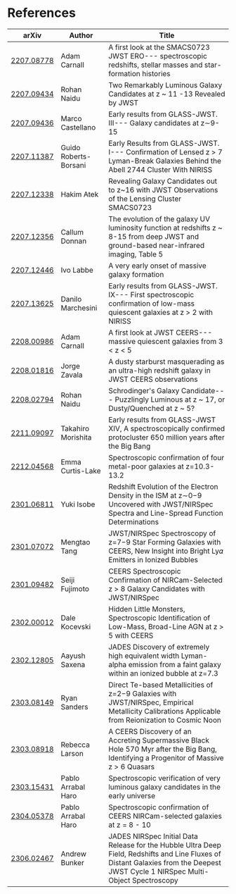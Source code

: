 # References

| arXiv | Author | Title |
| ----- | ------ | ----- |
| [2207.08778](https://arxiv.org/abs/2207.08778) | Adam Carnall | A first look at the SMACS0723 JWST ERO--- spectroscopic redshifts, stellar masses and star-formation histories | 
| [2207.09434](https://arxiv.org/abs/2207.09434) | Rohan Naidu | Two Remarkably Luminous Galaxy Candidates at z ~ 11 -13 Revealed by JWST | 
| [2207.09436](https://arxiv.org/abs/2207.09436) | Marco Castellano | Early results from GLASS-JWST. III--- Galaxy candidates at z∼9-15 | 
| [2207.11387](https://arxiv.org/abs/2207.11387) | Guido Roberts-Borsani | Early Results from GLASS-JWST. I--- Confirmation of Lensed z > 7 Lyman-Break Galaxies Behind the Abell 2744 Cluster With NIRISS | 
| [2207.12338](https://arxiv.org/abs/2207.12338) | Hakim Atek | Revealing Galaxy Candidates out to z~16 with JWST Observations of the Lensing Cluster SMACS0723 | 
| [2207.12356](https://arxiv.org/abs/2207.12356) | Callum Donnan | The evolution of the galaxy UV luminosity function at redshifts z ~ 8-15 from deep JWST and ground-based near-infrared imaging, Table 5 | 
| [2207.12446](https://arxiv.org/abs/2207.12446) | Ivo Labbe | A very early onset of massive galaxy formation | 
| [2207.13625](https://arxiv.org/abs/2207.13625) | Danilo Marchesini | Early results from GLASS-JWST. IX--- First spectroscopic confirmation of low-mass quiescent galaxies at z > 2 with NIRISS | 
| [2208.00986](https://arxiv.org/abs/2208.00986) | Adam Carnall | A first look at JWST CEERS--- massive quiescent galaxies from 3 < z < 5 | 
| [2208.01816](https://arxiv.org/abs/2208.01816) | Jorge Zavala | A dusty starburst masquerading as an ultra-high redshift galaxy in JWST CEERS observations | 
| [2208.02794](https://arxiv.org/abs/2208.02794) | Rohan Naidu | Schrodinger's Galaxy Candidate--- Puzzlingly Luminous at z ~ 17, or Dusty/Quenched at z ~ 5? | 
| [2211.09097](https://arxiv.org/abs/2211.09097) | Takahiro Morishita | Early results from GLASS-JWST XIV, A spectroscopically confirmed protocluster 650 million years after the Big Bang | 
| [2212.04568](https://arxiv.org/abs/2212.04568) | Emma Curtis-Lake | Spectroscopic confirmation of four metal-poor galaxies at z=10.3-13.2 | 
| [2301.06811](https://arxiv.org/abs/2301.06811) | Yuki Isobe | Redshift Evolution of the Electron Density in the ISM at z∼0−9 Uncovered with JWST/NIRSpec Spectra and Line-Spread Function Determinations | 
| [2301.07072](https://arxiv.org/abs/2301.07072) | Mengtao Tang | JWST/NIRSpec Spectroscopy of z=7−9 Star Forming Galaxies with CEERS, New Insight into Bright Ly𝛼 Emitters in Ionized Bubbles | 
| [2301.09482](https://arxiv.org/abs/2301.09482) | Seiji Fujimoto | CEERS Spectroscopic Confirmation of NIRCam-Selected z > 8 Galaxy Candidates with JWST/NIRSpec | 
| [2302.00012](https://arxiv.org/abs/2302.00012) | Dale Kocevski | Hidden Little Monsters, Spectroscopic Identification of Low-Mass, Broad-Line AGN at z > 5 with CEERS | 
| [2302.12805](https://arxiv.org/abs/2302.12805) | Aayush Saxena | JADES Discovery of extremely high equivalent width Lyman-alpha emission from a faint galaxy within an ionized bubble at z=7.3 | 
| [2303.08149](https://arxiv.org/abs/2303.08149) | Ryan Sanders | Direct Te-based Metallicities of z=2−9 Galaxies with JWST/NIRSpec, Empirical Metallicity Calibrations Applicable from Reionization to Cosmic Noon | 
| [2303.08918](https://arxiv.org/abs/2303.08918) | Rebecca Larson | A CEERS Discovery of an Accreting Supermassive Black Hole 570 Myr after the Big Bang, Identifying a Progenitor of Massive z > 6 Quasars | 
| [2303.15431](https://arxiv.org/abs/2303.15431) | Pablo Arrabal Haro | Spectroscopic verification of very luminous galaxy candidates in the early universe | 
| [2304.05378](https://arxiv.org/abs/2304.05378) | Pablo Arrabal Haro | Spectroscopic confirmation of CEERS NIRCam-selected galaxies at z = 8 - 10 | 
| [2306.02467](https://arxiv.org/abs/2306.02467) | Andrew Bunker | JADES NIRSpec Initial Data Release for the Hubble Ultra Deep Field, Redshifts and Line Fluxes of Distant Galaxies from the Deepest JWST Cycle 1 NIRSpec Multi-Object Spectroscopy | 
